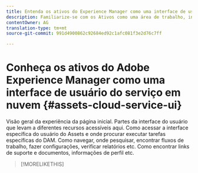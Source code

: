 ```yaml
---
title: Entenda os ativos do Experience Manager como uma interface de usuário do serviço em nuvem
description: Familiarize-se com os Ativos como uma área de trabalho, interface e elementos da interface do serviço na nuvem.
contentOwner: AG
translation-type: tm+mt
source-git-commit: 991d4900862c92684ed92c1afc081f3e2d76c7ff

---
```



# Conheça os ativos do Adobe Experience Manager como uma interface de usuário do serviço em nuvem {#assets-cloud-service-ui}

<!--
TBD: Removing this article for now from TOC.
Need to rewrite this getting started content post-GA.

-->

Visão geral da experiência da página inicial.
Partes da interface do usuário que levam a diferentes recursos acessíveis aqui.
Como acessar a interface específica do usuário do Assets e onde procurar executar tarefas específicas do DAM.
Como navegar, onde pesquisar, encontrar fluxos de trabalho, fazer configurações, verificar relatórios etc.
Como encontrar links de suporte e documentos, informações de perfil etc.

>[!MORELIKETHIS]

